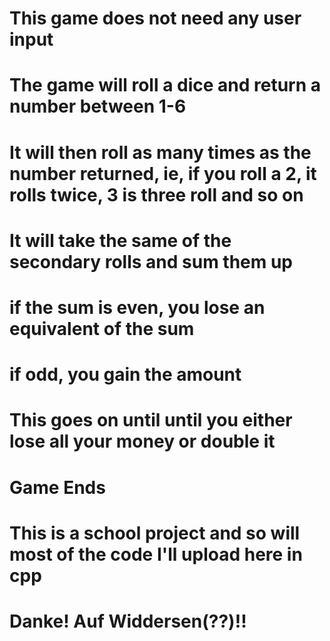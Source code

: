 # This game does not need any user input
# The game will roll a dice and return a number between 1-6
# It will then roll as many times as the number returned, ie, if you roll a 2, it rolls twice, 3 is three roll and so on
# It will take the same of the secondary rolls and sum them up
# if the sum is even, you lose an equivalent of the sum
# if odd, you gain the amount
# This goes on until until you either lose all your money or double it
# Game Ends


# This is a school project and so will most of the code I'll upload here in cpp

# Danke! Auf Widdersen(??)!!

